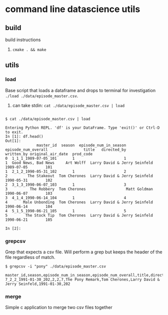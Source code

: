 # command line datascience utils

## build

build instructions

1. `cmake . && make`

## utils

### load

Base script that loads a dataframe and drops to terminal for investigation  `./load ./data/episode_master.csv`.

1. can take stdin: `cat ./data/episode_master.csv | load`

```

$ cat ./data/episode_master.csv | load

Entering Python REPL. 'df' is your DataFrame. Type 'exit()' or Ctrl-D to exit.
In [1]: df.head()
Out[1]:
              master_id  season  episode_num_in_season  episode_num_overall                title   directed_by                    written_by original_air_date  prod_code
0  1_1_1_1989-07-05_101       1                      1                    1  Good News, Bad News     Art Wolff  Larry David & Jerry Seinfeld        1989-07-05        101
1  2_1_2_1990-05-31_102       1                      2                    2         The Stakeout  Tom Cherones  Larry David & Jerry Seinfeld        1990-05-31        102
2  3_1_3_1990-06-07_103       1                      3                    3          The Robbery  Tom Cherones                  Matt Goldman        1990-06-07        103
3  4_1_4_1990-06-14_104       1                      4                    4       Male Unbonding  Tom Cherones  Larry David & Jerry Seinfeld        1990-06-14        104
4  5_1_5_1990-06-21_105       1                      5                    5        The Stock Tip  Tom Cherones  Larry David & Jerry Seinfeld        1990-06-21        105

In [2]:

```

### grepcsv

Grep that expects a csv file.  Will perform a grep but keeps the header of the file regardless of match.

```
$ grepcsv -i "pony" ./data/episode_master.csv

master_id,season,episode_num_in_season,episode_num_overall,title,directed_by,written_by,original_air_date,prod_code
7_2_2_1991-01-30_202,2,2,7,The Pony Remark,Tom Cherones,Larry David & Jerry Seinfeld,1991-01-30,202
```

### merge

Simple c application to merge two csv files together
